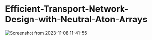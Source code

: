 # Efficient-Transport-Network-Design-with-Neutral-Aton-Arrays


![Screenshot from 2023-11-08 11-41-55](https://github.com/jordan0809/Efficient-Transport-Network-Design-with-Neutral-Atom-Arrays/assets/68440833/f9d464ad-841f-4ddb-b58c-e5ce5fb003c1)
